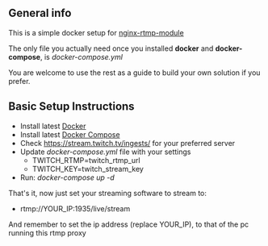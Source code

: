 ## General info
This is a simple docker setup for [nginx-rtmp-module](https://github.com/sergey-dryabzhinsky/nginx-rtmp-module)

The only file you actually need once you installed __docker__ and __docker-compose__, is _docker-compose.yml_

You are welcome to use the rest as a guide to build your own solution if you prefer.

## Basic Setup Instructions
* Install latest [Docker](https://docs.docker.com/engine/install/)
* Install latest [Docker Compose](https://docs.docker.com/compose/install/)
* Check https://stream.twitch.tv/ingests/ for your preferred server
* Update _docker-compose.yml_ file with your settings
  * TWITCH_RTMP=twitch_rtmp_url
  * TWITCH_KEY=twitch_stream_key
* Run: _docker-compose up -d_

That's it, now just set your streaming software to stream to:
* rtmp://YOUR_IP:1935/live/stream

And remember to set the ip address (replace YOUR_IP), to that of the pc running this rtmp proxy
